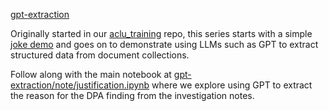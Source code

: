 [gpt-extraction](gpt-extraction)

Originally started in our [aclu_training](https://github.com/HRDAG/aclu-training) repo, this series starts with a simple [joke demo](gpt-extraction/note/joke-demo.ipynb) and goes on to demonstrate using LLMs such as GPT to extract structured data from document collections.

Follow along with the main notebook at [gpt-extraction/note/justification.ipynb](gpt-extraction/note/justification.ipynb) where we explore using GPT to extract the reason for the DPA finding from the investigation notes.
